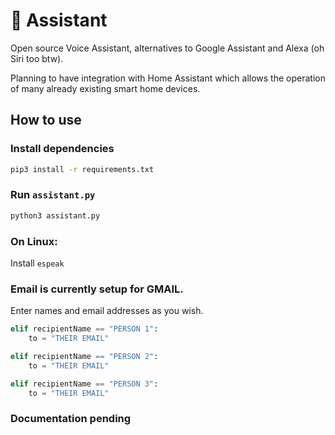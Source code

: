 # 🤖 Assistant

Open source Voice Assistant, alternatives to Google Assistant and Alexa (oh Siri too btw).

Planning to have integration with Home Assistant which allows the operation of many already existing smart home devices.

## How to use

### Install dependencies

```bash
pip3 install -r requirements.txt
```

### Run `assistant.py`

```bash
python3 assistant.py
```

### On Linux:

Install `espeak`


### Email is currently setup for GMAIL.

Enter names and email addresses as you wish.

```python
elif recipientName == "PERSON 1":
    to = "THEIR EMAIL"

elif recipientName == "PERSON 2":
    to = "THEIR EMAIL"

elif recipientName == "PERSON 3":
    to = "THEIR EMAIL"     
```


### Documentation pending



